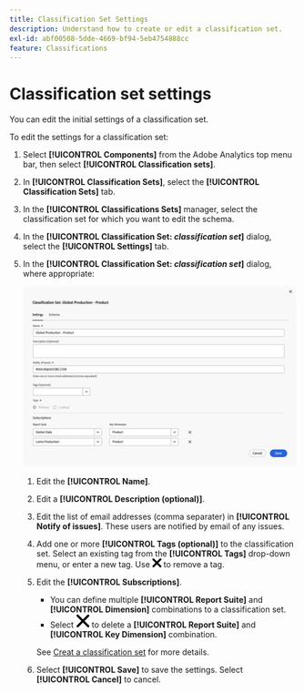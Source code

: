 ```yaml
---
title: Classification Set Settings
description: Understand how to create or edit a classification set.
exl-id: abf00508-5dde-4669-bf94-5eb4754888cc
feature: Classifications
---
```

# Classification set settings

You can edit the initial settings of a classification set. 

To edit the settings for a classification set:


1. Select **[!UICONTROL Components]** from the Adobe Analytics top menu bar, then select **[!UICONTROL Classification sets]**.
1. In **[!UICONTROL Classification Sets]**, select the **[!UICONTROL Classification Sets]** tab.
1. In the **[!UICONTROL Classifications Sets]** manager, select the classification set for which you want to edit the schema.
1. In the **[!UICONTROL Classification Set: _classification set_]** dialog, select the **[!UICONTROL Settings]** tab. 

1. In the **[!UICONTROL Classification Set: _classification set_]** dialog, where appropriate:

   ![Classification sets - settings](assets/classification-sets-settings.png)

   1. Edit the **[!UICONTROL Name]**.
   1. Edit a **[!UICONTROL Description (optional)]**.
   1. Edit the list of email addresses (comma separater) in **[!UICONTROL Notify of issues]**. These users are notified by email of any issues.
   1. Add one or more **[!UICONTROL Tags (optional)]** to the classification set. Select an existing tag from the **[!UICONTROL Tags]** drop-down menu, or enter a new tag. Use ![CrossSize100](/help/assets/icons/CrossSize100.svg) to remove a tag.
   1. Edit the **[!UICONTROL Subscriptions]**.  
      * You can define multiple **[!UICONTROL Report Suite]** and **[!UICONTROL Dimension]** combinations to a classification set. 
      * Select ![CrossSize400](/help/assets/icons/CrossSize400.svg) to delete a **[!UICONTROL Report Suite]** and **[!UICONTROL Key Dimension]** combination.

      See [Creat a classification set](create.md) for more details.

   1. Select **[!UICONTROL Save]** to save the settings. Select **[!UICONTROL Cancel]** to cancel.


<!--

Configure a classification set's settings.

**[!UICONTROL Components]** > **[!UICONTROL Classification sets]** > **[!UICONTROL Sets]** > Click the desired classification set name > **[!UICONTROL Settings]**

![classification set settings](../../assets/classification-set-settings.png)

The following fields are available in this tab:

* **[!UICONTROL Name]**: The classification set name.
* **[!UICONTROL Description]**: The description for the classification set.
* **[!UICONTROL Notify of issues]**: A comma-delimited list of email addresses that are notified of issues with this classification set.
* **[!UICONTROL Tags]**: Add one or more tags to the selected classification set. Tags allow you to organize or group classification sets so that it is easier to locate them in the future.
* **[!UICONTROL Type]**: The type of classification between [!UICONTROL Primary] and [!UICONTROL Lookup]. Primary classifications are typically used. You cannot alter a classification set's type after it is created.
* **[!UICONTROL Subscriptions]**: The report suite and dimension combinations that the classification set applies to.

-->